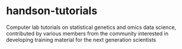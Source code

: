 # handson-tutorials
Computer lab tutorials on statistical genetics and omics data science, contributed by various members from the community interested in developing training material for the next generation scientists
